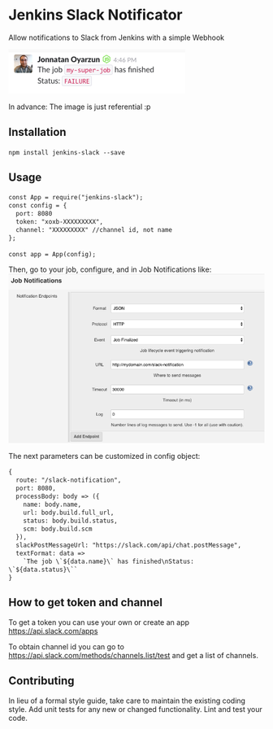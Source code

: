 Jenkins Slack Notificator
=========

Allow notifications to Slack from Jenkins with a simple Webhook

![Message](./slack.png "Message")

In advance: The image is just referential :p

## Installation

  `npm install jenkins-slack --save`

## Usage

    const App = require("jenkins-slack");
    const config = {
      port: 8080
      token: "xoxb-XXXXXXXXX",
      channel: "XXXXXXXXX" //channel id, not name
    };

    const app = App(config);
  
Then, go to your job, configure, and in Job Notifications like:
![Job Notifications](./job.png "Job Notifications")

The next parameters can be customized in config object:

    {
      route: "/slack-notification",
      port: 8080,
      processBody: body => ({
        name: body.name,
        url: body.build.full_url,
        status: body.build.status,
        scm: body.build.scm
      }),
      slackPostMessageUrl: "https://slack.com/api/chat.postMessage",
      textFormat: data =>
        `The job \`${data.name}\` has finished\nStatus: \`${data.status}\``
    }

## How to get token and channel

To get a token you can use your own or create an app https://api.slack.com/apps

To obtain channel id you can go to https://api.slack.com/methods/channels.list/test and get a list of channels.

## Contributing

In lieu of a formal style guide, take care to maintain the existing coding style. Add unit tests for any new or changed functionality. Lint and test your code.